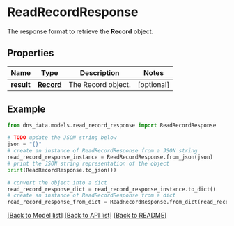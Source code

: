 # ReadRecordResponse

The response format to retrieve the __Record__ object.

## Properties

Name | Type | Description | Notes
------------ | ------------- | ------------- | -------------
**result** | [**Record**](Record.md) | The Record object. | [optional] 

## Example

```python
from dns_data.models.read_record_response import ReadRecordResponse

# TODO update the JSON string below
json = "{}"
# create an instance of ReadRecordResponse from a JSON string
read_record_response_instance = ReadRecordResponse.from_json(json)
# print the JSON string representation of the object
print(ReadRecordResponse.to_json())

# convert the object into a dict
read_record_response_dict = read_record_response_instance.to_dict()
# create an instance of ReadRecordResponse from a dict
read_record_response_from_dict = ReadRecordResponse.from_dict(read_record_response_dict)
```
[[Back to Model list]](../README.md#documentation-for-models) [[Back to API list]](../README.md#documentation-for-api-endpoints) [[Back to README]](../README.md)


